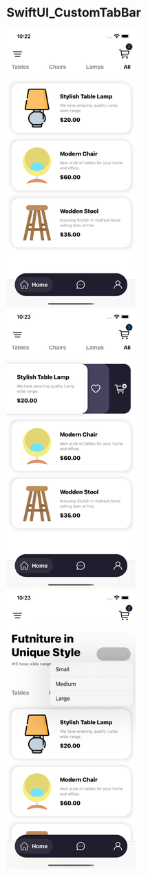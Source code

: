 # SwiftUI_CustomTabBar
 

<img src="https://github.com/HuangWanJun/SwiftUI_CustomTabBar/blob/main/SwiftUI_CustomTabBar/Assets.xcassets/screen_1.imageset/simulator_screenshot_20208B85-6C53-4E60-B0E2-1C2AD293E91C.png"  width="300">

<img src="https://github.com/HuangWanJun/SwiftUI_CustomTabBar/blob/main/SwiftUI_CustomTabBar/Assets.xcassets/screen_2.imageset/simulator_screenshot_C438AD11-D236-483C-8A60-065FE81AE5C6.png"  width="300">

<img src="https://github.com/HuangWanJun/SwiftUI_CustomTabBar/blob/main/SwiftUI_CustomTabBar/Assets.xcassets/screen_3.imageset/simulator_screenshot_F735AC63-361C-4BEC-A9DC-39AD594747D2.png"  width="300">
